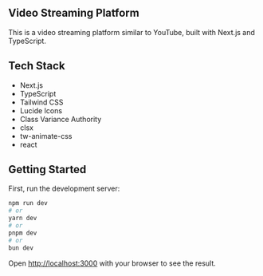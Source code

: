 ## Video Streaming Platform

This is a video streaming platform similar to YouTube, built with Next.js and TypeScript.

## Tech Stack

- Next.js
- TypeScript
- Tailwind CSS
- Lucide Icons
- Class Variance Authority
- clsx
- tw-animate-css
- react

## Getting Started

First, run the development server:

```bash
npm run dev
# or
yarn dev
# or
pnpm dev
# or
bun dev
```

Open [http://localhost:3000](http://localhost:3000) with your browser to see the result.
